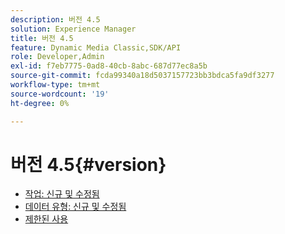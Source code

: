 ```yaml
---
description: 버전 4.5
solution: Experience Manager
title: 버전 4.5
feature: Dynamic Media Classic,SDK/API
role: Developer,Admin
exl-id: f7eb7775-0ad8-40cb-8abc-687d77ec8a5b
source-git-commit: fcda99340a18d5037157723bb3bdca5fa9df3277
workflow-type: tm+mt
source-wordcount: '19'
ht-degree: 0%

---
```


# 버전 4.5{#version}

* [작업: 신규 및 수정됨](r-4-5-operations.md)
* [데이터 유형: 신규 및 수정됨](r-4-5-types.md)
* [제한된 사용](r-restricted-use.md)
